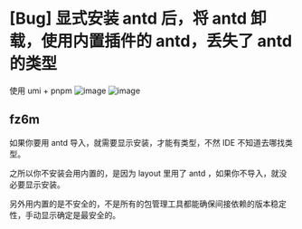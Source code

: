 # [Bug] 显式安装 antd 后，将 antd 卸载，使用内置插件的 antd，丢失了 antd 的类型

使用 umi + pnpm
![image](https://github.com/umijs/umi/assets/115673583/17cd63b2-9141-43b9-9b5a-6749e36feaca)
![image](https://github.com/umijs/umi/assets/115673583/0775d7a4-3084-41fb-9c29-f16b27f61161)

## fz6m

如果你要用 antd 导入，就需要显示安装，才能有类型，不然 IDE 不知道去哪找类型。

之所以你不安装会用内置的，是因为 layout 里用了 antd ，如果你不导入，就没必要显示安装。

另外用内置的是不安全的，不是所有的包管理工具都能确保间接依赖的版本稳定性，手动显示确定是最安全的。
